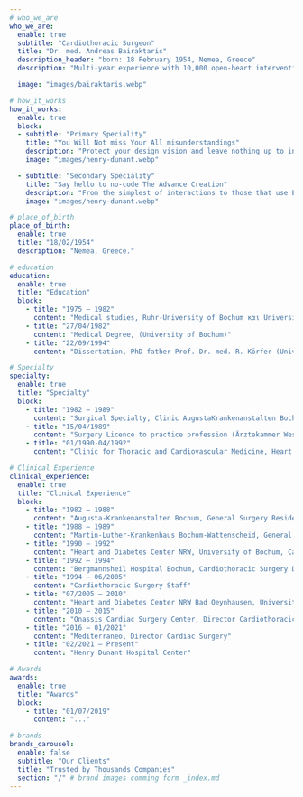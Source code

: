 ```yaml
---
# who_we_are
who_we_are:
  enable: true
  subtitle: "Cardiothoracic Surgeon"
  title: "Dr. med. Andreas Bairaktaris"
  description_header: "born: 18 February 1954, Nemea, Greece"
  description: "Multi-year experience with 10,000 open-heart interventions, over 110 heart transplants, and corresponding mechanical heart support systems implants. Deputy Director of Clinic for Thoracic and Cardiovascular Medicine for many years, Heart and Diabetes Center North-Rhine Westphalia, Bad Oeynhausen - Germany."

  image: "images/bairaktaris.webp"

# how_it_works
how_it_works:   
  enable: true
  block:
  - subtitle: "Primary Speciality"
    title: "You Will Not miss Your All misunderstandings"
    description: "Protect your design vision and leave nothing up to interpretation with interaction recipes. Quickly share and access all your team members interactions by using libraries, ensuring consistency throughout the."
    image: "images/henry-dunant.webp"

  - subtitle: "Secondary Speciality"
    title: "Say hello to no-code The Advance Creation"
    description: "From the simplest of interactions to those that use Excel-gradeing formulas, ProtoPie can handle them all. Make mind-blowing of New interactions everyday without ever having to write any new code."
    image: "images/henry-dunant.webp"

# place_of_birth
place_of_birth:
  enable: true
  title: "18/02/1954"
  description: "Nemea, Greece."

# education
education:
  enable: true
  title: "Education"
  block:
    - title: "1975 – 1982"
      content: "Medical studies, Ruhr-University of Bochum και University of Essen"
    - title: "27/04/1982"
      content: "Medical Degree, (University of Bochum)"
    - title: "22/09/1994"
      content: "Dissertation, PhD father Prof. Dr. med. R. Körfer (University of Bochum)"

# Specialty
specialty:
  enable: true
  title: "Specialty"
  block:
    - title: "1982 – 1989"
      content: "Surgical Specialty, Clinic AugustaKrankenanstalten Bochum (Director Prof. Dr. med. John) and Martin-Luther-Krankenhaus Bochum-Wattenscheid (Director Dr. med. Volk)"
    - title: "15/04/1989"
      content: "Surgery Licence to practice profession (Ärztekammer Westfallen-Lippe)"
    - title: "01/1990-04/1992"
      content: "Clinic for Thoracic and Cardiovascular Medicine, Heart and Diabetes Center North-Rhine Westphalia, Bad Oeynhausen (Director Prof. Dr. med. Reiner Körfer)"

# Clinical Experience
clinical_experience:
  enable: true
  title: "Clinical Experience"
  block:
    - title: "1982 – 1988"
      content: "Augusta-Krankenanstalten Bochum, General Surgery Residency"
    - title: "1988 – 1989"
      content: "Martin-Luther-Krankenhaus Bochum-Wattenscheid, General Surgery Residency"
    - title: "1990 – 1992"
      content: "Heart and Diabetes Center NRW, University of Bochum, Cardiothoracic Surgery Residency"
    - title: "1992 – 1994"
      content: "Bergmannsheil Hospital Bochum, Cardiothoracic Surgery Deputy Director"
    - title: "1994 – 06/2005"
      content: "Cardiothoracic Surgery Staff"
    - title: "07/2005 – 2010"
      content: "Heart and Diabetes Center NRW Bad Oeynhausen, University of Bochum, Deputy Director Cardiothoracic Surgery"
    - title: "2010 – 2015"
      content: "Onassis Cardiac Surgery Center, Director Cardiothoracic Surgery-Transplantation Services."
    - title: "2016 – 01/2021"
      content: "Mediterraneo, Director Cardiac Surgery"
    - title: "02/2021 – Present"
      content: "Henry Dunant Hospital Center"

# Awards
awards:
  enable: true
  title: "Awards"
  block: 
    - title: "01/07/2019"
      content: "..."

# brands
brands_carousel:
  enable: false
  subtitle: "Our Clients"
  title: "Trusted by Thousands Companies"
  section: "/" # brand images comming form _index.md
---
```

